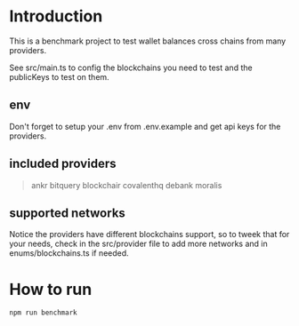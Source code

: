 # Introduction

This is a benchmark project to test wallet balances cross chains from many providers.

See src/main.ts to config the blockchains you need to test and the publicKeys to test on them.

## env

Don't forget to setup your .env from .env.example and get api keys for the providers.

## included providers

> ankr
> bitquery
> blockchair
> covalenthq
> debank
> moralis

## supported networks

Notice the providers have different blockchains support, so to tweek that for your needs, check in the src/provider file to add more networks and in enums/blockchains.ts if needed.

# How to run

`npm run benchmark`